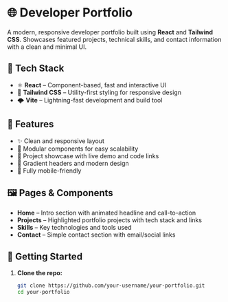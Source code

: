 # 🌐 Developer Portfolio

A modern, responsive developer portfolio built using **React** and **Tailwind CSS**. Showcases featured projects, technical skills, and contact information with a clean and minimal UI.

## 🚀 Tech Stack

- ⚛️ **React** – Component-based, fast and interactive UI
- 💨 **Tailwind CSS** – Utility-first styling for responsive design
- 🌩️ **Vite** – Lightning-fast development and build tool

## 📂 Features

- ✨ Clean and responsive layout
- 🧩 Modular components for easy scalability
- 💼 Project showcase with live demo and code links
- 🎨 Gradient headers and modern design
- 📱 Fully mobile-friendly

## 🖼️ Pages & Components

- **Home** – Intro section with animated headline and call-to-action
- **Projects** – Highlighted portfolio projects with tech stack and links
- **Skills** – Key technologies and tools used
- **Contact** – Simple contact section with email/social links

## 🔧 Getting Started

1. **Clone the repo:**
   ```bash
   git clone https://github.com/your-username/your-portfolio.git
   cd your-portfolio
